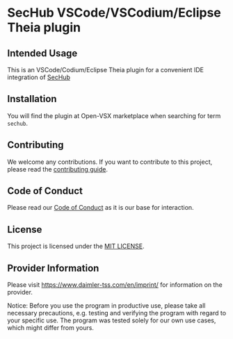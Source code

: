 <!-- SPDX-License-Identifier: MIT -->

# SecHub VSCode/VSCodium/Eclipse Theia plugin

## Intended Usage

This is an VSCode/Codium/Eclipse Theia plugin for a convenient IDE integration of [SecHub](https://github.com/daimler/sechub)  

## Installation
You will find the plugin at Open-VSX marketplace when searching for term `sechub`.

## Contributing

We welcome any contributions.
If you want to contribute to this project, please read the [contributing guide](CONTRIBUTING.md).

## Code of Conduct

Please read our [Code of Conduct](https://github.com/Daimler/daimler-foss/blob/master/CODE_OF_CONDUCT.md) as it is our base for interaction.

## License

This project is licensed under the [MIT LICENSE](LICENSE).

## Provider Information

Please visit <https://www.daimler-tss.com/en/imprint/> for information on the provider.

Notice: Before you use the program in productive use, please take all necessary precautions,
e.g. testing and verifying the program with regard to your specific use.
The program was tested solely for our own use cases, which might differ from yours.

